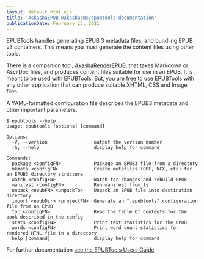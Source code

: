 ```yaml
---
layout: default.html.ejs
title: 'AskashaEPUB @akashacms/epubtools documentation'
publicationDate: February 13, 2021
---
```


EPUBTools handles generating EPUB 3 metadata files, and bundling EPUB v3 containers.  This means you must generate the content files using other tools.

There is a companion tool, [AkashaRenderEPUB](https://github.com/akashacms/akasharender-epub), that takes Markdown or AsciiDoc files, and produces content files suitable for use in an EPUB.  It is meant to be used with EPUBTools.  But, you are free to use EPUBTools with any other application that can produce suitable XHTML, CSS and Image files.

A YAML-formatted configuration file describes the EPUB3 metadata and other important parameters.

```
$ epubtools --help
Usage: epubtools [options] [command]

Options:
  -V, --version                 output the version number
  -h, --help                    display help for command

Commands:
  package <configFN>            Package an EPUB3 file from a directory
  mkmeta <configFN>             Create metafiles (OPF, NCX, etc) for an EPUB3 directory structure
  watch <configFN>              Watch for changes and rebuild EPUB
  manifest <configFN>           Run manifest.from_fs
  unpack <epubFN> <unpackTo>    Unpack an EPUB file into destination directory
  import <epubDir> <projectFN>  Generate an ".epubtools" configuration file from an EPUB
  toc <configFN>                Read the Table Of Contents for the book described in the config
  stats <configFN>              Print text statistics for the EPUB
  words <configFN>              Print word count statistics for rendered HTML file in a directory
  help [command]                display help for command
```

For further documentation [see the EPUBTools Users Guide](/guide/index.html)
